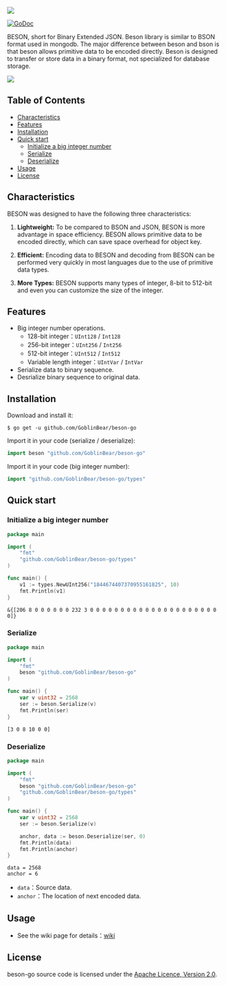 ![](https://i.imgur.com/wY2aBAq.jpg)

[![GoDoc](https://godoc.org/github.com/GoblinBear/beson-go?status.svg)](https://godoc.org/github.com/GoblinBear/beson-go)

BESON, short for Binary Extended JSON. Beson library is similar to BSON format used in mongodb. The major difference between beson and bson is that beson allows primitive data to be encoded directly. Beson is designed to transfer or store data in a binary format, not specialized for database storage.

![](https://i.imgur.com/bbBhVCR.png)

## Table of Contents

- [Characteristics](#Characteristics)
- [Features](#Features)
- [Installation](#Installation)
- [Quick start](#Quick-start)
    - [Initialize a big integer number](#Initialize-a-big-integer-number)
    - [Serialize](#Serialize)
    - [Deserialize](#Deserialize)
- [Usage](#Usage)
- [License](#License)

## Characteristics

BESON was designed to have the following three characteristics:

1. **Lightweight:**
To be compared to BSON and JSON, BESON is more advantage in space efficiency. BESON allows primitive data to be encoded directly, which can save space overhead for object key.

2. **Efficient:**
Encoding data to BESON and decoding from BESON can be performed very quickly in most languages due to the use of primitive data types.

3. **More Types:**
BESON supports many types of integer, 8-bit to 512-bit and even you can customize the size of the integer.

## Features

- Big integer number operations.
    - 128-bit integer：`UInt128` / `Int128`
    - 256-bit integer：`UInt256` / `Int256`
    - 512-bit integer：`UInt512` / `Int512`
    - Variable length integer：`UIntVar` / `IntVar`
- Serialize data to binary sequence.
- Desrialize binary sequence to original data.

## Installation

Download and install it:

```shell
$ go get -u github.com/GoblinBear/beson-go
```

Import it in your code (serialize / deserialize):

```go
import beson "github.com/GoblinBear/beson-go"
```
Import it in your code (big integer number):

```go
import "github.com/GoblinBear/beson-go/types"
```

## Quick start

### Initialize a big integer number

```go
package main

import (
    "fmt"
    "github.com/GoblinBear/beson-go/types"
)

func main() {
    v1 := types.NewUInt256("1844674407370955161825", 10)
    fmt.Println(v1)
}
```
```shell
&{[206 8 0 0 0 0 0 0 232 3 0 0 0 0 0 0 0 0 0 0 0 0 0 0 0 0 0 0 0 0 0 0]}
```

### Serialize

```go
package main

import (
    "fmt"
    beson "github.com/GoblinBear/beson-go"
)

func main() {
    var v uint32 = 2568
    ser := beson.Serialize(v)
    fmt.Println(ser)
}
```
```shell
[3 0 8 10 0 0]
```

### Deserialize

```go
package main

import (
    "fmt"
    beson "github.com/GoblinBear/beson-go"
    "github.com/GoblinBear/beson-go/types"
)

func main() {
    var v uint32 = 2568
    ser := beson.Serialize(v)

    anchor, data := beson.Deserialize(ser, 0)
    fmt.Println(data)
    fmt.Println(anchor)
}
```
```shell
data = 2568
anchor = 6
```
- `data`：Source data.
- `anchor`：The location of next encoded data.

## Usage

- See the wiki page for details：[wiki](https://github.com/GoblinBear/beson-go/wiki)

## License

beson-go source code is licensed under the [Apache Licence, Version 2.0](http://www.apache.org/licenses/LICENSE-2.0.html).
